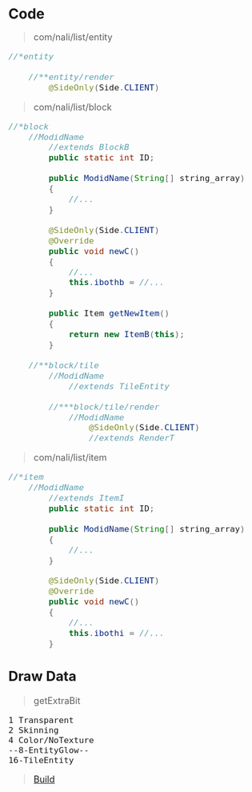# Code

<span style="font-size: large; ">

>com/nali/list/entity
```java
//*entity

	//**entity/render
		@SideOnly(Side.CLIENT)
```
>com/nali/list/block
```java
//*block
	//ModidName
		//extends BlockB
		public static int ID;

		public ModidName(String[] string_array)
		{
			//...
		}

		@SideOnly(Side.CLIENT)
		@Override
		public void newC()
		{
			//...
			this.ibothb = //...
		}

		public Item getNewItem()
		{
			return new ItemB(this);
		}

	//**block/tile
		//ModidName
			//extends TileEntity

		//***block/tile/render
			//ModidName
				@SideOnly(Side.CLIENT)
				//extends RenderT
```
>com/nali/list/item
```java
//*item
	//ModidName
		//extends ItemI
		public static int ID;

		public ModidName(String[] string_array)
		{
			//...
		}

		@SideOnly(Side.CLIENT)
		@Override
		public void newC()
		{
			//...
			this.ibothi = //...
		}
```
## Draw Data
>getExtraBit

	1 Transparent
	2 Skinning
	4 Color/NoTexture
	--8-EntityGlow--
	16-TileEntity
>[Build](../README.md)

</span>